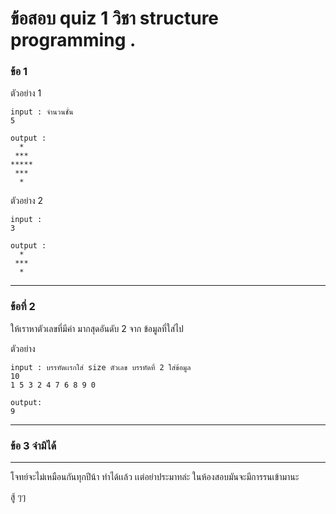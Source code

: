 # ข้อสอบ quiz 1 วิชา structure programming .

### ข้อ 1 

ตัวอย่าง 1
```
input : จำนวนชั้น
5

output : 
  *
 ***
*****
 ***
  *
```

ตัวอย่าง 2

```
input : 
3

output :
  *
 ***
  *
```

<hr/>

### ข้อที่ 2
ให้เราหาตัวเลขที่มีค่า มากสุดอันดับ 2 จาก ข้อมูลที่ใส่ไป

ตัวอย่าง
```
input : บรรทัดเเรกใส่ size ตัวเลข บรรทัดที่ 2 ใส่ข้อมูล
10
1 5 3 2 4 7 6 8 9 0

output: 
9

```

<hr/>

### ข้อ 3 จำมิได้

<hr/>
โจทย์จะไม่เหมือนกันทุกปีน้า ทำได้เเล้ว เเต่อย่าประมาทล่ะ ในห้องสอบมันจะมีการรนเข้ามานะ

สู้ ๆๆ